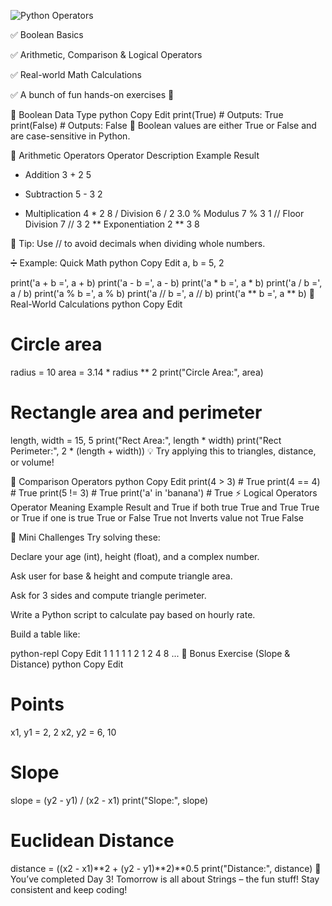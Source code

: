 ![Python Operators](https://www.aipython.in/wp-content/uploads/2020/04/Python-operators-1024x576.jpg)


✅ Boolean Basics

✅ Arithmetic, Comparison & Logical Operators

✅ Real-world Math Calculations

✅ A bunch of fun hands-on exercises 🚀

🔘 Boolean Data Type
python
Copy
Edit
print(True)   # Outputs: True
print(False)  # Outputs: False
🧠 Boolean values are either True or False and are case-sensitive in Python.

🧮 Arithmetic Operators
Operator	Description	Example	Result
+	Addition	3 + 2	5
-	Subtraction	5 - 3	2
*	Multiplication	4 * 2	8
/	Division	6 / 2	3.0
%	Modulus	7 % 3	1
//	Floor Division	7 // 3	2
**	Exponentiation	2 ** 3	8

🔧 Tip: Use // to avoid decimals when dividing whole numbers.

➗ Example: Quick Math
python
Copy
Edit
a, b = 5, 2

print('a + b =', a + b)
print('a - b =', a - b)
print('a * b =', a * b)
print('a / b =', a / b)
print('a % b =', a % b)
print('a // b =', a // b)
print('a ** b =', a ** b)
📏 Real-World Calculations
python
Copy
Edit
# Circle area
radius = 10
area = 3.14 * radius ** 2
print("Circle Area:", area)

# Rectangle area and perimeter
length, width = 15, 5
print("Rect Area:", length * width)
print("Rect Perimeter:", 2 * (length + width))
💡 Try applying this to triangles, distance, or volume!

🧩 Comparison Operators
python
Copy
Edit
print(4 > 3)      # True
print(4 == 4)     # True
print(5 != 3)     # True
print('a' in 'banana')  # True
⚡ Logical Operators
Operator	Meaning	Example	Result
and	True if both true	True and True	True
or	True if one is true	True or False	True
not	Inverts value	not True	False

🧠 Mini Challenges
Try solving these:

Declare your age (int), height (float), and a complex number.

Ask user for base & height and compute triangle area.

Ask for 3 sides and compute triangle perimeter.

Write a Python script to calculate pay based on hourly rate.

Build a table like:

python-repl
Copy
Edit
1 1 1 1 1
2 1 2 4 8
...
🧠 Bonus Exercise (Slope & Distance)
python
Copy
Edit
# Points
x1, y1 = 2, 2
x2, y2 = 6, 10

# Slope
slope = (y2 - y1) / (x2 - x1)
print("Slope:", slope)

# Euclidean Distance
distance = ((x2 - x1)**2 + (y2 - y1)**2)**0.5
print("Distance:", distance)
🎉 You’ve completed Day 3!
Tomorrow is all about Strings – the fun stuff! Stay consistent and keep coding!
